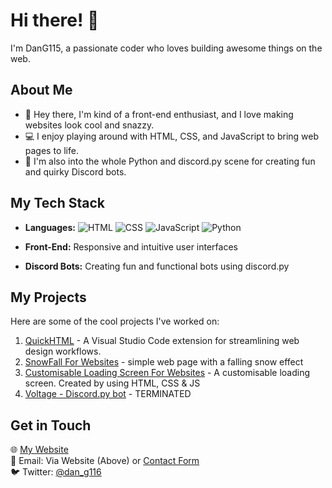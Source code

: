 # Hi there! 👋

I'm DanG115, a passionate coder who loves building awesome things on the web.

## About Me

- 🚀 Hey there, I'm kind of a front-end enthusiast, and I love making websites look cool and snazzy.
- 💻 I enjoy playing around with HTML, CSS, and JavaScript to bring web pages to life.
- 🐍 I'm also into the whole Python and discord.py scene for creating fun and quirky Discord bots.


## My Tech Stack

- **Languages:**
  ![HTML](https://img.shields.io/badge/HTML-5-blue?style=flat&logo=html5&logoColor=white)
  ![CSS](https://img.shields.io/badge/CSS-3-blue?style=flat&logo=css3&logoColor=white)
  ![JavaScript](https://img.shields.io/badge/JavaScript-ES6-yellow?style=flat&logo=javascript&logoColor=white)
  ![Python](https://img.shields.io/badge/Python-3.7%2B-blue?style=flat&logo=python&logoColor=white)

- **Front-End:** Responsive and intuitive user interfaces

- **Discord Bots:** Creating fun and functional bots using discord.py

## My Projects

Here are some of the cool projects I've worked on:

1. [QuickHTML](https://github.com/DanG115/QuickHTML) - A Visual Studio Code extension for streamlining web design workflows.
2. [SnowFall For Websites](https://github.com/DanG115/snow-fall) - simple web page with a falling snow effect
3. [Customisable Loading Screen For Websites](https://github.com/DanG115/websiteloader-v2) - A customisable loading screen. Created by using HTML, CSS & JS 
4. [Voltage - Discord.py bot](https://github.com/DanG115/Voltage-Bot-23) - TERMINATED

## Get in Touch

🌐 [My Website](https://dan-gleeson.co.uk)  
📧 Email: Via Website (Above) or [Contact Form](https://dan-gleeson.co.uk/contact)  
🐦 Twitter: [@dan_g116](https://twitter.com/dan_g116)  

